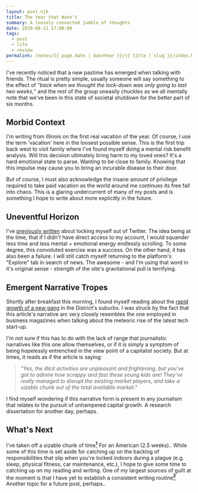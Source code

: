 ```yaml
---
layout: post.njk
title: The Year that Wasn't
summary: A loosely connected jumble of thoughts 
date: 2020-08-21 17:00:00
tags:
  - post
  - life
  - review
permalink: /notes/{{ page.date | dateYear }}/{{ title | slug }}/index.html
---
```


I've recently noticed that a new pastime has emerged when talking with friends. The ritual is pretty simple, usually someone will say something to the effect of "_back when we thought the lock-down was only going to last two weeks,_" and the rest of the group uneasily chuckles as we all mentally note that we've been in this state of societal shutdown for the better part of six months. 

## Morbid Context

I'm writing from Illinois on the first real vacation of the year. Of course, I use the term 'vacation' here in the loosest possible sense. This is the first trip back west to visit family where I've found myself doing a mental risk benefit analysis. Will this decision ultimately bring harm to my loved ones? It's a hard emotional state to parse. Wanting to be close to family. Knowing that this impulse may cause you to bring an incurable disease to their door.

But of course, I must also acknowledge the insane amount of privilege required to take paid vacation as the world around me continues its free fall into chaos. This is a glaring undercurrent of many of my posts and is something I hope to write about more explicitly in the future.

## Uneventful Horizon

I've [previously written](../kill-the-feed/) about locking myself out of Twitter. The idea being at the time, that if I didn't have direct access to my account, I would squander less time and less mental + emotional energy endlessly scrolling. To some degree, this convoluted exercise was a success. On the other hand, it has also been a failure. I will still catch myself returning to the platform's "Explore" tab in search of news. The awesome - and I'm using that word in it's original sense - strength of the site's gravitational pull is terrifying.

## Emergent Narrative Tropes

Shortly after breakfast this morning, I found myself reading about the [rapid growth of a new gang](https://www.washingtonpost.com/local/public-safety/reccless-tigers-gang-indictments/2020/08/20/fb3543b8-d8af-11e9-a688-303693fb4b0b_story.html) in the District's suburbs. I was struck by the fact that this article's narrative arc very closely resembles the one employed in business magazines when talking about the meteoric rise of the latest tech start-up. 

I'm not sure if this has to do with the lack of range that journalistic narratives like this one allow themselves, or if it is simply a symptom of being hopelessly entrenched in the view point of a capitalist society. But at times, it reads as if the article is saying:

> _"Yes, the illicit activities are unpleasant and frightening, but you've got to admire how scrappy and fast these young kids are! They've really managed to disrupt the existing market players, and take a sizable chunk out of the total available market."_

I find myself wondering if this narrative form is present in any journalism that relates to the pursuit of unhampered capital growth. A research dissertation for another day, perhaps.

## What's Next

I've taken off a sizable chunk of time<a class="footnote" href="#footnote-1"><sup><b>1</b></sup></a> <span class="footnote-text">For an American (2.5 weeks).</span>. While some of this time is set aside for catching up on the backlog of responsibilities that slip when you're locked indoors during a plague (e.g. sleep, physical fitness, car maintenance, etc.), I hope to give some time to catching up on my reading and writing. One of my largest sources of guilt at the moment is that I have yet to establish a consistent writing routine<a class="footnote" href="#footnote-2"><sup><b>2</b></sup></a> <span class="footnote-text">Another topic for a future post, perhaps.</span>.